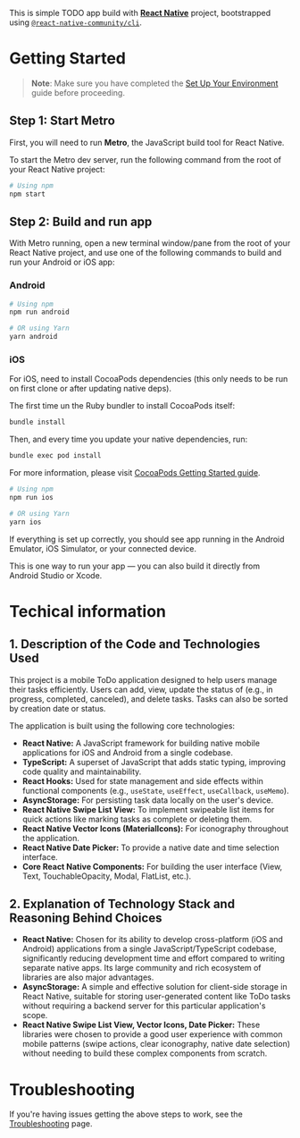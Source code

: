 This is simple TODO app build with [**React Native**](https://reactnative.dev) project, bootstrapped using [`@react-native-community/cli`](https://github.com/react-native-community/cli).

# Getting Started

> **Note**: Make sure you have completed the [Set Up Your Environment](https://reactnative.dev/docs/set-up-your-environment) guide before proceeding.

## Step 1: Start Metro

First, you will need to run **Metro**, the JavaScript build tool for React Native.

To start the Metro dev server, run the following command from the root of your React Native project:

```sh
# Using npm
npm start
```

## Step 2: Build and run app

With Metro running, open a new terminal window/pane from the root of your React Native project, and use one of the following commands to build and run your Android or iOS app:

### Android

```sh
# Using npm
npm run android

# OR using Yarn
yarn android
```

### iOS

For iOS, need to install CocoaPods dependencies (this only needs to be run on first clone or after updating native deps).

The first time un the Ruby bundler to install CocoaPods itself:

```sh
bundle install
```

Then, and every time you update your native dependencies, run:

```sh
bundle exec pod install
```

For more information, please visit [CocoaPods Getting Started guide](https://guides.cocoapods.org/using/getting-started.html).

```sh
# Using npm
npm run ios

# OR using Yarn
yarn ios
```

If everything is set up correctly, you should see app running in the Android Emulator, iOS Simulator, or your connected device.

This is one way to run your app — you can also build it directly from Android Studio or Xcode.


# Techical information
## 1. Description of the Code and Technologies Used

This project is a mobile ToDo application designed to help users manage their tasks efficiently. Users can add, view, update the status of (e.g., in progress, completed, canceled), and delete tasks. Tasks can also be sorted by creation date or status.

The application is built using the following core technologies:

*   **React Native:** A JavaScript framework for building native mobile applications for iOS and Android from a single codebase.
*   **TypeScript:** A superset of JavaScript that adds static typing, improving code quality and maintainability.
*   **React Hooks:** Used for state management and side effects within functional components (e.g., `useState`, `useEffect`, `useCallback`, `useMemo`).
*   **AsyncStorage:** For persisting task data locally on the user's device.
*   **React Native Swipe List View:** To implement swipeable list items for quick actions like marking tasks as complete or deleting them.
*   **React Native Vector Icons (MaterialIcons):** For iconography throughout the application.
*   **React Native Date Picker:** To provide a native date and time selection interface.
*   **Core React Native Components:** For building the user interface (View, Text, TouchableOpacity, Modal, FlatList, etc.).

## 2. Explanation of Technology Stack and Reasoning Behind Choices

*   **React Native:** Chosen for its ability to develop cross-platform (iOS and Android) applications from a single JavaScript/TypeScript codebase, significantly reducing development time and effort compared to writing separate native apps. Its large community and rich ecosystem of libraries are also major advantages.
*   **AsyncStorage:** A simple and effective solution for client-side storage in React Native, suitable for storing user-generated content like ToDo tasks without requiring a backend server for this particular application's scope.
*   **React Native Swipe List View, Vector Icons, Date Picker:** These libraries were chosen to provide a good user experience with common mobile patterns (swipe actions, clear iconography, native date selection) without needing to build these complex components from scratch.



# Troubleshooting

If you're having issues getting the above steps to work, see the [Troubleshooting](https://reactnative.dev/docs/troubleshooting) page.


